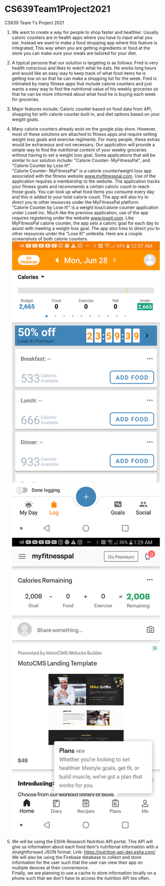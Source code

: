 # CS639Team1Project2021
CS639 Team 1's Project 2021

1. We want to create a way for people to shop faster and healthier. Usually caloric counters are in health apps where you have to input what you eat. Instead we want to make a food shopping app where this feature is integrated; This way when you are getting ingredients or food at the store you can make sure your meals are tailored for your diet.
2. A typical persona that our solution is targeting is as follows: Fred is very health conscious and likes to watch what he eats. He works long hours and would like an easy way to keep track of what food items he is getting low on so that he can make a shopping list for the week. Fred is intimated by many fitness apps that include calorie counters and just wants a easy way to find the nutritional value of his weekly groceries so that he can be more informed about what food he is buying each week for groceries. 
3. Major features include: Caloric counter based on food data from API, shopping list with calorie counter built in, and diet options based on your weight goals.
4. Many calorie counters already exist on the google play store. However, most of these solutions are attached to fitness apps and require setting weight loss goals and exercise regiments. For many people, these extras would be extraneous and not necessary. Our application will provide a simple way to find the nutritional content of your weekly groceries without having to set a weight loss goal. Some applications that will be similar to our solution include: "Calorie Counter- MyFitnessPal", and "Calorie Counter by Lose It!".  
   "Calorie Counter- MyFitnessPal" is a calorie counter/weight loss app associated with the fitness website www.myfitnesspal.com. Use of the application requires a membership to the website. The application tracks your fitness goals and recommends a certain caloric count to reach those goals. You can look up what food items you consume every day and this is added to your total calorie count. The app will also try to direct you to other resources under the MyFitnessPal platform.    
   "Calorie Counter by Lose It!" is a weight loss/calorie counter application under Loseit inc. Much like the previous application, use of the app requires registering under the website www.loseit.com. Like MyFitnessPal calorie counter, the app sets a caloric goal for each day to assist with meeting a weight loss goal. The app also tries to direct you to other resources under the "Lose it!" umbrella. Here are a couple screenshots of both calorie counters.  
 ![](https://github.com/SeanAres/CS639Team1Project2021/blob/master/Screenshot_2021-06-28-00-57-29.png?raw=true) 
 ![](https://github.com/SeanAres/CS639Team1Project2021/blob/master/Screenshot_2021-06-28-01-29-34.png?raw=true)

5. We will be using the ESHA Research Nutrition API portal. This API will give us information about each food item's nutritional information with a straightforward JSON format. Link: https://nutrition-api-dev.esha.com/  
   We will also be using the Firebase database to collect and store information for the user such that the user can view their app on multiple devices at their convenience.  
   Finally, we are planning to use a cache to store information locally on a phone such that we don't have to access the nutrition API too often.

